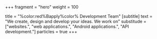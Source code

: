 +++
fragment = "hero"
weight = 100

title = "%color:red%Bapply%color% Development Team"
[subtitle]
  text = "We create, design and develop your ideas. We work on"
  substitude = ["websites.", "web applications.", "Android applications.", "API development."]
particles = true
+++
